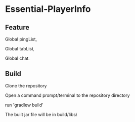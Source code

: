 # Essential-PlayerInfo

## Feature

Global pingList, 

Global tabList, 

Global chat.

## Build

Clone the repository

Open a command prompt/terminal to the repository directory

run 'gradlew build'

The built jar file will be in build/libs/
